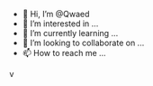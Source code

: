 - 👋 Hi, I’m @Qwaed
- 👀 I’m interested in ...
- 🌱 I’m currently learning ...
- 💞️ I’m looking to collaborate on ...
- 📫 How to reach me ...

<!---
Qwaed/Qwaed is a ✨ special ✨ repository because its `README.md` (this file) appears on your GitHub profile.
You can click the Preview link to take a look at your changes.
--->
v
